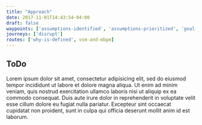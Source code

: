 ```yaml
---
title: "Approach"
date: 2017-11-01T14:43:54-04:00
draft: false
waypoints: ['assumptions-identified', 'assumptions-prioritized', 'goal-or-problem-statement-defined', 'operational-constraints-identified']
journeys: ['disrupt']
routes: ['why-is-defined', vsm-and-mbpm]
---
```

## ToDo
Lorem ipsum dolor sit amet, consectetur adipisicing elit, sed do eiusmod tempor incididunt ut labore et dolore magna aliqua. Ut enim ad minim veniam, quis nostrud exercitation ullamco laboris nisi ut aliquip ex ea commodo consequat. Duis aute irure dolor in reprehenderit in voluptate velit esse cillum dolore eu fugiat nulla pariatur. Excepteur sint occaecat cupidatat non proident, sunt in culpa qui officia deserunt mollit anim id est laborum.
